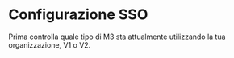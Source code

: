 # Configurazione SSO

Prima controlla quale tipo di M3 sta attualmente utilizzando la tua organizzazione, V1 o V2.
